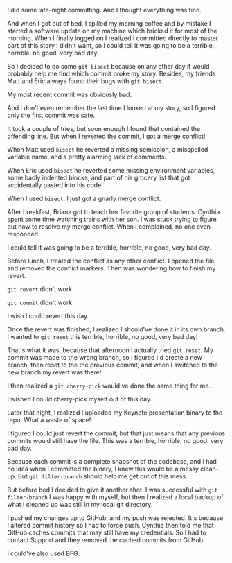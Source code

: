 I did some late-night committing. And I thought everything was fine.

And when I got out of bed, I spilled my morning coffee and by mistake I started a software update on my machine which bricked it for most of the morning. When I finally logged on I realized I committed directly to master part of this story I didn't want, so I could tell it was going to be a terrible, horrible, no good, very bad day.

So I decided to do some `git bisect` because on any other day it would probably help me find which commit broke my story. Besides, my friends Matt and Eric always found their bugs with `git bisect`.

My most recent commit was obviously bad.

And I don't even remember the last time I looked at my story, so I figured only the first commit was safe.

It took a couple of tries, but soon enough I found that contained the offending line. But when I reverted the commit, I got a merge conflict!

When Matt used `bisect` he reverted a missing semicolon, a misspelled variable name, and a pretty alarming lack of comments.

When Eric used `bisect` he reverted some missing environment variables, some badly indented blocks, and part of his grocery list that got accidentally pasted into his code.

When I used `bisect`, I just got a gnarly merge conflict.

After breakfast, Briana got to teach her favorite group of students. Cynthia spent some time watching trains with her son. I was stuck trying to figure out how to resolve my merge conflict. When I complained, no one even responded.

I could tell it was going to be a terrible, horrible, no good, very bad day.

Before lunch, I treated the conflict as any other conflict. I opened the file, and removed the conflict markers. Then was wondering how to finish my revert.

`git revert` didn't work

`git commit` didn't work

I wish I could revert this day.

Once the revert was finished, I realized I should've done it in its own branch. I wanted to `git reset` this terrible, horrible, no good, very bad day!

That's what it was, because that afternoon I actually tried `git reset`. My commit was made to the wrong branch, so I figured I'd create a new branch, then reset to the the previous commit, and when I switched to the new branch my revert was there!

I then realized a `git cherry-pick` would've done the same thing for me.

I wished I could cherry-pick myself out of this day.

Later that night, I realized I uploaded my Keynote presentation binary to the repo. What a waste of space!

I figured I could just revert the commit, but that just means that any previous commits would still have the file. This was a terrible, horrible, no good, very bad day.

Because each commit is a complete snapshot of the codebase, and I had no idea when I committed the binary, I knew this would be a messy clean-up. But `git filter-branch` should help me get out of this mess.

But before bed I decided to give it another shot. I was successful with `git filter-branch` I was happy with myself, but then I realized a local backup of what I cleaned up was still in my local git directory.

I pushed my changes up to GitHub, and my push was rejected. It's because I altered commit history so I had to force push. Cynthia then told me that GitHub caches commits that may still have my credentials. So I had to contact Support and they removed the cached commits from GitHub.

I could've also used BFG.
